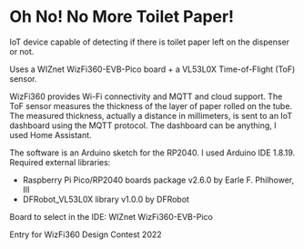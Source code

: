 # Oh No! No More Toilet Paper!

IoT device capable of detecting if there is toilet paper left on the dispenser or not.

Uses a WIZnet WizFi360-EVB-Pico board + a VL53L0X Time-of-Flight (ToF) sensor.

WizFi360 provides Wi-Fi connectivity and MQTT and cloud support. The ToF sensor measures the thickness of the layer of paper rolled on the tube. The measured thickness, actually a distance in millimeters, is sent to an IoT dashboard using the MQTT protocol. The dashboard can be anything, I used Home Assistant.

The software is an Arduino sketch for the RP2040. I used Arduino IDE 1.8.19.
Required external libraries:
- Raspberry Pi Pico/RP2040 boards package v2.6.0 by Earle F. Philhower, III
- DFRobot_VL53L0X library v1.0.0 by DFRobot

Board to select in the IDE: WIZnet WizFi360-EVB-Pico

Entry for WizFi360 Design Contest 2022
